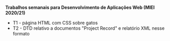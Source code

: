 <b>Trabalhos semanais para Desenvolvimento de Aplicações Web (MIEI 2020/21)</b>

* T1 - página HTML com CSS sobre gatos
* T2 - DTD relativo a documentos "Project Record" e relatório XML nesse formato
